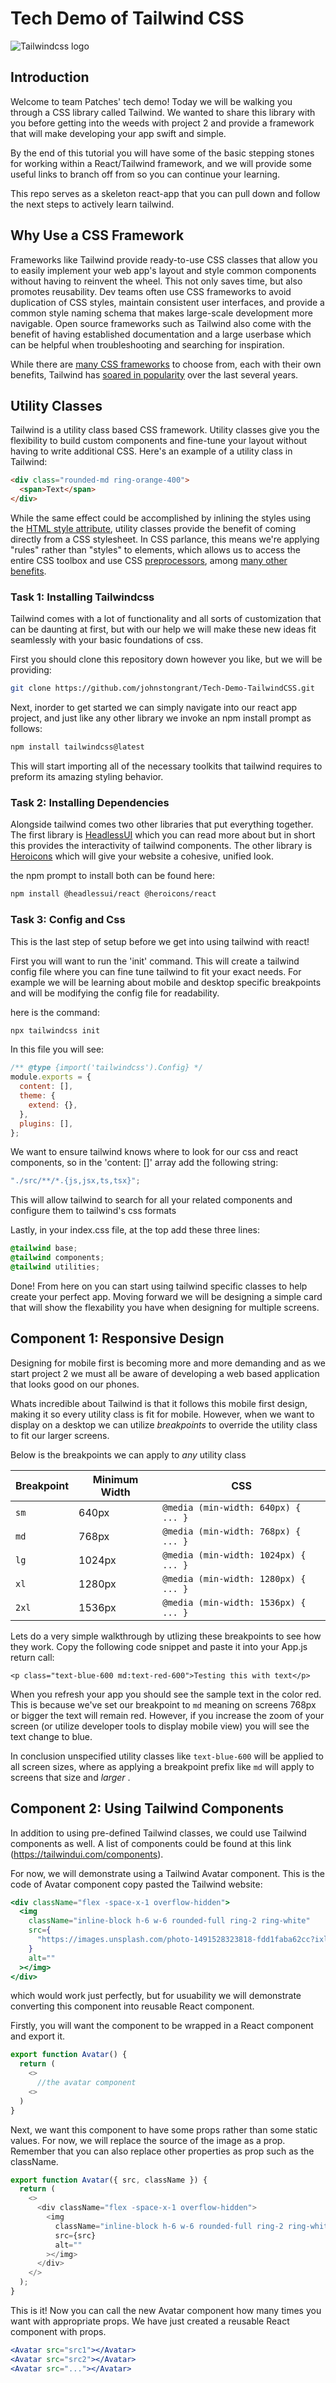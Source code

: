 # Tech Demo of Tailwind CSS

![Tailwindcss logo](/tailwind/public/tailwindcss-logotype-white.svg)

## Introduction

Welcome to team Patches' tech demo! Today we will be walking you through a CSS library called Tailwind. We wanted to share this library with you before getting into the weeds with project 2 and provide a framework that will make developing your app swift and simple.

By the end of this tutorial you will have some of the basic stepping stones for working within a React/Tailwind framework, and we will provide some useful links to branch off from so you can continue your learning.

This repo serves as a skeleton react-app that you can pull down and follow the next steps to actively learn tailwind.

## Why Use a CSS Framework

Frameworks like Tailwind provide ready-to-use CSS classes that allow you to easily implement your web app's layout and style common components without having to reinvent the wheel. This not only saves time, but also promotes reusability. Dev teams often use CSS frameworks to avoid duplication of CSS styles, maintain consistent user interfaces, and provide a common style naming schema that makes large-scale development more navigable. Open source frameworks such as Tailwind also come with the benefit of having established documentation and a large userbase which can be helpful when troubleshooting and searching for inspiration.

While there are [many CSS frameworks](https://github.com/troxler/awesome-css-frameworks) to choose from, each with their own benefits, Tailwind has [soared in popularity](https://ossinsight.io/collections/css-framework/) over the last several years.

## Utility Classes

Tailwind is a utility class based CSS framework. Utility classes give you the flexibility to build custom components and fine-tune your layout without having to write additional CSS. Here's an example of a utility class in Tailwind:

```html
<div class="rounded-md ring-orange-400">
  <span>Text</span>
</div>
```

While the same effect could be accomplished by inlining the styles using the [HTML style attribute](https://developer.mozilla.org/en-US/docs/Web/HTML/Global_attributes/style), utility classes provide the benefit of coming directly from a CSS stylesheet. In CSS parlance, this means we're applying "rules" rather than "styles" to elements, which allows us to access the entire CSS toolbox and use CSS [preprocessors](https://developer.mozilla.org/en-US/docs/Glossary/CSS_preprocessor), among [many other benefits](https://frontstuff.io/no-utility-classes-arent-the-same-as-inline-styles).

### Task 1: Installing Tailwindcss

Tailwind comes with a lot of functionality and all sorts of customization that can be daunting at first, but with our help we will make these new ideas fit seamlessly with your basic foundations of css.

First you should clone this repository down however you like, but we will be providing:

```bash
git clone https://github.com/johnstongrant/Tech-Demo-TailwindCSS.git
```

Next, inorder to get started we can simply navigate into our react app project, and just like any other library we invoke an npm install prompt as follows:

```bash
npm install tailwindcss@latest
```

This will start importing all of the necessary toolkits that tailwind requires to preform its amazing styling behavior.

### Task 2: Installing Dependencies

Alongside tailwind comes two other libraries that put everything together. The first library is [HeadlessUI](https://headlessui.com/) which you can read more about but in short this provides the interactivity of tailwind components. The other library is [Heroicons](https://heroicons.com/) which will give your website a cohesive, unified look.

the npm prompt to install both can be found here:

```bash
npm install @headlessui/react @heroicons/react
```

### Task 3: Config and Css

This is the last step of setup before we get into using tailwind with react!

First you will want to run the 'init' command. This will create a tailwind config file where you can fine tune tailwind to fit your exact needs. For example we will be learning about mobile and desktop specific breakpoints and will be modifying the config file for readability.

here is the command:

```bash
npx tailwindcss init
```

In this file you will see:

```js
/** @type {import('tailwindcss').Config} */
module.exports = {
  content: [],
  theme: {
    extend: {},
  },
  plugins: [],
};
```

We want to ensure tailwind knows where to look for our css and react components, so in the 'content: []' array add the following string:

```js
"./src/**/*.{js,jsx,ts,tsx}";
```

This will allow tailwind to search for all your related components and configure them to tailwind's css formats

Lastly, in your index.css file, at the top add these three lines:

```css
@tailwind base;
@tailwind components;
@tailwind utilities;
```

Done! From here on you can start using tailwind specific classes to help create your perfect app. Moving forward we will be designing a simple card that will show the flexability you have when designing for multiple screens.

## Component 1: Responsive Design

Designing for mobile first is becoming more and more demanding and as we start project 2 we must all be aware of developing a web based application that looks good on our phones.

Whats incredible about Tailwind is that it follows this mobile first design, making it so every utility class is fit for mobile. However, when we want to display on a desktop we can utilize _breakpoints_ to override the utility class to fit our larger screens.

Below is the breakpoints we can apply to _any_ utility class

| Breakpoint | Minimum Width | CSS                                  |
| ---------- | ------------- | ------------------------------------ |
| `sm`       | 640px         | `@media (min-width: 640px) { ... }`  |
| `md`       | 768px         | `@media (min-width: 768px) { ... }`  |
| `lg`       | 1024px        | `@media (min-width: 1024px) { ... }` |
| `xl`       | 1280px        | `@media (min-width: 1280px) { ... }` |
| `2xl`      | 1536px        | `@media (min-width: 1536px) { ... }` |

Lets do a very simple walkthrough by utlizing these breakpoints to see how they work. Copy the following code snippet and paste it into your App.js return call:

```
<p class="text-blue-600 md:text-red-600">Testing this with text</p>
```

When you refresh your app you should see the sample text in the color red. This is because we've set our breakpoint to `md` meaning on screens 768px or bigger the text will remain red. However, if you increase the zoom of your screen (or utilize developer tools to display mobile view) you will see the text change to blue.

In conclusion unspecified utility classes like `text-blue-600` will be applied to all screen sizes, where as applying a breakpoint prefix like `md` will apply to screens that size and _larger_ .

## Component 2: Using Tailwind Components

In addition to using pre-defined Tailwind classes, we could use Tailwind components as well. A list of components could be found at this link (https://tailwindui.com/components).

For now, we will demonstrate using a Tailwind Avatar component. This is the code of Avatar component copy pasted the Tailwind website:

```jsx
<div className="flex -space-x-1 overflow-hidden">
  <img
    className="inline-block h-6 w-6 rounded-full ring-2 ring-white"
    src={
      "https://images.unsplash.com/photo-1491528323818-fdd1faba62cc?ixlib=rb-1.2.1&ixid=eyJhcHBfaWQiOjEyMDd9&auto=format&fit=facearea&facepad=2&w=256&h=256&q=80"
    }
    alt=""
  ></img>
</div>
```

which would work just perfectly, but for usuability we will demonstrate converting this component into reusable React component.

Firstly, you will want the component to be wrapped in a React component and export it.

```js
export function Avatar() {
  return (
    <>
      //the avatar component
    <>
  )
}
```

Next, we want this component to have some props rather than some static values. For now, we will replace the source of the image as a prop. Remember that you can also replace other properties as prop such as the className.

```js
export function Avatar({ src, className }) {
  return (
    <>
      <div className="flex -space-x-1 overflow-hidden">
        <img
          className="inline-block h-6 w-6 rounded-full ring-2 ring-white"
          src={src}
          alt=""
        ></img>
      </div>
    </>
  );
}
```

This is it! Now you can call the new Avatar component how many times you want with appropriate props. We have just created a reusable React component with props.

```jsx
<Avatar src="src1"></Avatar>
<Avatar src="src2"></Avatar>
<Avatar src="..."></Avatar>
```
